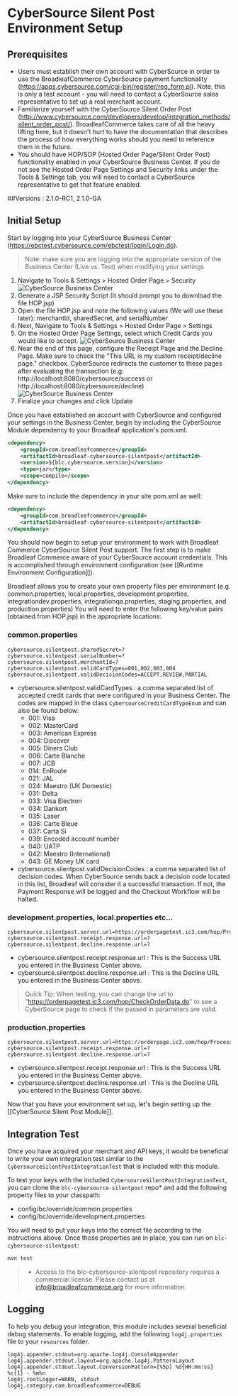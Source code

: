 # CyberSource Silent Post Environment Setup

## Prerequisites

- Users must establish their own account with CyberSource in order to use the BroadleafCommerce CyberSource payment functionality (https://apps.cybersource.com/cgi-bin/register/reg_form.pl). 
Note, this is only a test account - you will need to contact a CyberSource sales representative to set up a real merchant account.
- Familiarize yourself with the CyberSource Silent Order Post (http://www.cybersource.com/developers/develop/integration_methods/silent_order_post/). 
BroadleafCommerce takes care of all the heavy lifting here, but it doesn't hurt to have the documentation that describes the process of how everything works should you need to reference them in the future.
-  You should have HOP/SOP (Hosted Order Page/Silent Order Post) functionality enabled in your CyberSource Business Center. If you do not see the Hosted Order Page Settings and Security links under the Tools & Settings tab, you will need to contact a CyberSource representative to get that feature enabled.

##Versions : 2.1.0-RC1, 2.1.0-GA

## Initial Setup
Start by logging into your CyberSource Business Center (https://ebctest.cybersource.com/ebctest/login/Login.do).
> Note: make sure you are logging into the appropriate version of the Business Center (Live vs. Test) when modifying your settings

1. Navigate to Tools & Settings > Hosted Order Page > Security
![CyberSource Business Center](payment-cybersource-business-center-1.png)
2. Generate a JSP Security Script (It should prompt you to download the file HOP.jsp)
3. Open the file HOP.jsp and note the following values (We will use these later): merchantId, sharedSecret, and serialNumber
4. Next, Navigate to Tools & Settings > Hosted Order Page > Settings
5. On the Hosted Order Page Settings, select which Credit Cards you would like to accept.
![CyberSource Business Center](payment-cybersource-business-center-2.png)
6. Near the end of this page, configure the Receipt Page and the Decline Page. Make sure to check the "This URL is my custom receipt/decline page." checkbox. CyberSource redirects the customer to these pages after evaluating the transaction (e.g. http://localhost:8080/cybersource/success or http://localhost:8080/cybersource/decline)
![CyberSource Business Center](payment-cybersource-business-center-3.png)
7. Finalize your changes and click Update

Once you have established an account with CyberSource and configured your settings in the Business Center, 
begin by including the CyberSource Module dependency to your Broadleaf application's pom.xml.

```xml
<dependency>
    <groupId>com.broadleafcommerce</groupId>
    <artifactId>broadleaf-cybersource-silentpost</artifactId>
    <version>${blc.cybersource.version}</version>
    <type>jar</type>
    <scope>compile</scope>
</dependency>
```
Make sure to include the dependency in your site pom.xml as well:

```xml
<dependency>
    <groupId>com.broadleafcommerce</groupId>
    <artifactId>broadleaf-cybersource-silentpost</artifactId>
</dependency>
```

You should now begin to setup your environment to work with Broadleaf Commerce CyberSource Silent Post support. 
The first step is to make Broadleaf Commerce aware of your CyberSource account credentials. 
This is accomplished through environment configuration (see [[Runtime Environment Configuration]]).

Broadleaf allows you to create your own property files per environment (e.g. common.properties, local.properties, development.properties, integrationdev.properties, integrationqa.properties, staging.properties, and production.properties) 
You will need to enter the following key/value pairs (obtained from HOP.jsp) in the appropriate locations:

### common.properties
    cybersource.silentpost.sharedSecret=?
    cybersource.silentpost.serialNumber=?
    cybersource.silentpost.merchantId=?
    cybersource.silentpost.validCardTypes=001,002,003,004
    cybersource.silentpost.validDecisionCodes=ACCEPT,REVIEW,PARTIAL
    
- cybersource.silentpost.validCardTypes : a comma separated list of accepted credit cards that were configured in your Business Center.
The codes are mapped in the class `CybersourceCreditCardTypeEnum` and can also be found below:
    - 001: Visa
    - 002: MasterCard
    - 003: American Express
    - 004: Discover
    - 005: Diners Club
    - 006: Carte Blanche
    - 007: JCB
    - 014: EnRoute
    - 021: JAL
    - 024: Maestro (UK Domestic)
    - 031: Delta
    - 033: Visa Electron
    - 034: Dankort
    - 035: Laser
    - 036: Carte Bleue
    - 037: Carta Si
    - 039: Encoded account number
    - 040: UATP
    - 042: Maestro (International)
    - 043: GE Money UK card
- cybersource.silentpost.validDecisionCodes : a comma separated list of decision codes. 
When CyberSource sends back a decision code located in this list, Broadleaf will consider it a successful transaction. 
If not, the Payment Response will be logged and the Checkout Workflow will be halted. 

### development.properties, local.properties etc...
    cybersource.silentpost.server.url=https://orderpagetest.ic3.com/hop/ProcessOrder.do
    cybersource.silentpost.receipt.response.url=?
    cybersource.silentpost.decline.response.url=?

- cybersource.silentpost.receipt.response.url : This is the Success URL you entered in the Business Center above. 
- cybersource.silentpost.decline.response.url : This is the Decline URL you entered in the Business Center above. 

> Quick Tip: When testing, you can change the url to "https://orderpagetest.ic3.com/hop/CheckOrderData.do" 
to see a CyberSource page to check if the passed in parameters are valid. 

### production.properties
    cybersource.silentpost.server.url=https://orderpage.ic3.com/hop/ProcessOrder.do
    cybersource.silentpost.receipt.response.url=?
    cybersource.silentpost.decline.response.url=?

- cybersource.silentpost.receipt.response.url : This is the Success URL you entered in the Business Center above. 
- cybersource.silentpost.decline.response.url : This is the Decline URL you entered in the Business Center above. 
    
Now that you have your environment set up, let's begin setting up the [[CyberSource Silent Post Module]].

## Integration Test
Once you have acquired your merchant and API keys, it would be beneficial to write your own integration test similar to the `CybersourceSilentPostIntegrationTest` that is included with this module.

To test your keys with the included `CybersourceSilentPostIntegrationTest`, you can clone the `blc-cybersource-silentpost` repo* and add the following property files to your classpath:
- config/bc/override/common.properties
- config/bc/override/development.properties

You will need to put your keys into the correct file according to the instructions above.
Once those properties are in place, you can run on `blc-cybersource-silentpost`:

```java
mvn test
```

> * Access to the blc-cybersource-silentpost repository requires a commercial license. Please contact us at info@broadleafcommerce.org for more information.

## Logging
To help you debug your integration, this module includes several beneficial debug statements.
To enable logging, add the following `log4j.properties` file to your `resources` folder.

    log4j.appender.stdout=org.apache.log4j.ConsoleAppender
    log4j.appender.stdout.layout=org.apache.log4j.PatternLayout
    log4j.appender.stdout.layout.ConversionPattern=[%5p] %d{HH:mm:ss} %c{1} - %m%n
    log4j.rootLogger=WARN, stdout
    log4j.category.com.broadleafcommerce=DEBUG
